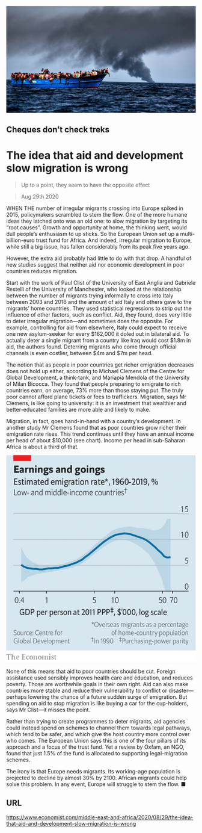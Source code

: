 ![](./images/20200829_MAP502.jpg)

## Cheques don’t check treks

# The idea that aid and development slow migration is wrong

> Up to a point, they seem to have the opposite effect

> Aug 29th 2020

WHEN THE number of irregular migrants crossing into Europe spiked in 2015, policymakers scrambled to stem the flow. One of the more humane ideas they latched onto was an old one: to slow migration by targeting its “root causes”. Growth and opportunity at home, the thinking went, would dull people’s enthusiasm to up sticks. So the European Union set up a multi-billion-euro trust fund for Africa. And indeed, irregular migration to Europe, while still a big issue, has fallen considerably from its peak five years ago.

However, the extra aid probably had little to do with that drop. A handful of new studies suggest that neither aid nor economic development in poor countries reduces migration.

Start with the work of Paul Clist of the University of East Anglia and Gabriele Restelli of the University of Manchester, who looked at the relationship between the number of migrants trying informally to cross into Italy between 2003 and 2016 and the amount of aid Italy and others gave to the migrants’ home countries. They used statistical regressions to strip out the influence of other factors, such as conflict. Aid, they found, does very little to deter irregular migration—and sometimes does the opposite. For example, controlling for aid from elsewhere, Italy could expect to receive one new asylum-seeker for every $162,000 it doled out in bilateral aid. To actually deter a single migrant from a country like Iraq would cost $1.8m in aid, the authors found. Deterring migrants who come through official channels is even costlier, between $4m and $7m per head.

The notion that as people in poor countries get richer emigration decreases does not hold up either, according to Michael Clemens of the Centre for Global Development, a think-tank, and Mariapia Mendola of the University of Milan Bicocca. They found that people preparing to emigrate to rich countries earn, on average, 73% more than those staying put. The truly poor cannot afford plane tickets or fees to traffickers. Migration, says Mr Clemens, is like going to university: it is an investment that wealthier and better-educated families are more able and likely to make.

Migration, in fact, goes hand-in-hand with a country’s development. In another study Mr Clemens found that as poor countries grow richer their emigration rate rises. This trend continues until they have an annual income per head of about $10,000 (see chart). Income per head in sub-Saharan Africa is about a third of that.



![](./images/20200829_MAC323.png)

None of this means that aid to poor countries should be cut. Foreign assistance used sensibly improves health care and education, and reduces poverty. Those are worthwhile goals in their own right. Aid can also make countries more stable and reduce their vulnerability to conflict or disaster—perhaps lowering the chance of a future sudden surge of emigration. But spending on aid to stop migration is like buying a car for the cup-holders, says Mr Clist—it misses the point.

Rather than trying to create programmes to deter migrants, aid agencies could instead spend on schemes to channel them towards legal pathways, which tend to be safer, and which give the host country more control over who comes. The European Union says this is one of the four pillars of its approach and a focus of the trust fund. Yet a review by Oxfam, an NGO, found that just 1.5% of the fund is allocated to supporting legal-migration schemes.

The irony is that Europe needs migrants. Its working-age population is projected to decline by almost 30% by 2100. African migrants could help solve this problem. In any event, Europe will struggle to stem the flow. ■

## URL

https://www.economist.com/middle-east-and-africa/2020/08/29/the-idea-that-aid-and-development-slow-migration-is-wrong
